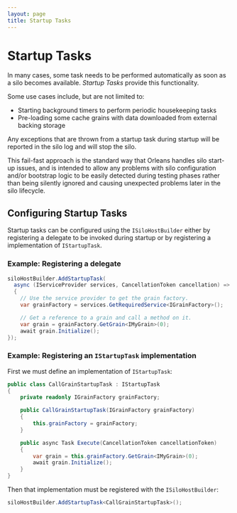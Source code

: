 ```yaml
---
layout: page
title: Startup Tasks
---
```

# Startup Tasks

In many cases, some task needs to be performed automatically as soon as a silo becomes available. *Startup Tasks* provide this functionality.

Some use cases include, but are not limited to:

* Starting background timers to perform periodic housekeeping tasks
* Pre-loading some cache grains with data downloaded from external backing storage

Any exceptions that are thrown from a startup task during startup will be reported in the silo log and will stop the silo.

This fail-fast approach is the standard way that Orleans handles silo start-up issues, and is intended to allow any problems with silo configuration and/or bootstrap logic to be easily detected during testing phases rather than being silently ignored and causing unexpected problems later in the silo lifecycle.

## Configuring Startup Tasks

Startup tasks can be configured using the `ISiloHostBuilder` either by registering a delegate to be invoked during startup or by registering a implementation of `IStartupTask`.

### Example: Registering a delegate

``` csharp
siloHostBuilder.AddStartupTask(
  async (IServiceProvider services, CancellationToken cancellation) =>
  {
    // Use the service provider to get the grain factory.
    var grainFactory = services.GetRequiredService<IGrainFactory>();

    // Get a reference to a grain and call a method on it.
    var grain = grainFactory.GetGrain<IMyGrain>(0);
    await grain.Initialize();
});
```

### Example: Registering an `IStartupTask` implementation

First we must define an implementation of `IStartupTask`:

``` csharp
public class CallGrainStartupTask : IStartupTask
{
    private readonly IGrainFactory grainFactory;

    public CallGrainStartupTask(IGrainFactory grainFactory)
    {
        this.grainFactory = grainFactory;
    }

    public async Task Execute(CancellationToken cancellationToken)
    {
        var grain = this.grainFactory.GetGrain<IMyGrain>(0);
        await grain.Initialize();
    }
}
```

Then that implementation must be registered with the `ISiloHostBuilder`:

``` csharp
siloHostBuilder.AddStartupTask<CallGrainStartupTask>();
```
